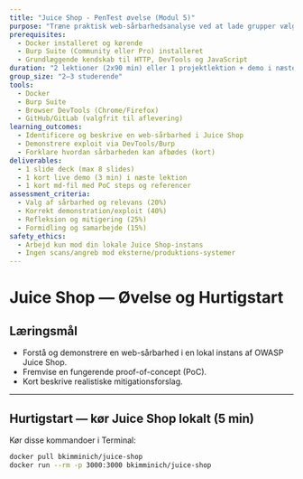 ```yaml
---
title: "Juice Shop - PenTest øvelse (Modul 5)"
purpose: "Træne praktisk web-sårbarhedsanalyse ved at lade grupper vælge et område i OWASP Juice Shop (fx XSS, SQLi, Auth bypass) og demonstrere et fungerende exploit + mitigering."
prerequisites:
  - Docker installeret og kørende
  - Burp Suite (Community eller Pro) installeret
  - Grundlæggende kendskab til HTTP, DevTools og JavaScript
duration: "2 lektioner (2x90 min) eller 1 projektlektion + demo i næste time"
group_size: "2–3 studerende"
tools:
  - Docker
  - Burp Suite
  - Browser DevTools (Chrome/Firefox)
  - GitHub/GitLab (valgfrit til aflevering)
learning_outcomes:
  - Identificere og beskrive en web-sårbarhed i Juice Shop
  - Demonstrere exploit via DevTools/Burp
  - Forklare hvordan sårbarheden kan afbødes (kort)
deliverables:
  - 1 slide deck (max 8 slides)
  - 1 kort live demo (3 min) i næste lektion
  - 1 kort md-fil med PoC steps og referencer
assessment_criteria:
  - Valg af sårbarhed og relevans (20%)
  - Korrekt demonstration/exploit (40%)
  - Refleksion og mitigering (25%)
  - Formidling og samarbejde (15%)
safety_ethics:
  - Arbejd kun mod din lokale Juice Shop-instans
  - Ingen scans/angreb mod eksterne/produktions-systemer
---
```


# Juice Shop — Øvelse og Hurtigstart

## Læringsmål
- Forstå og demonstrere en web-sårbarhed i en lokal instans af OWASP Juice Shop.  
- Fremvise en fungerende proof-of-concept (PoC).  
- Kort beskrive realistiske mitigationsforslag.

---

## Hurtigstart — kør Juice Shop lokalt (5 min)
Kør disse kommandoer i Terminal:
```bash
docker pull bkimminich/juice-shop
docker run --rm -p 3000:3000 bkimminich/juice-shop
